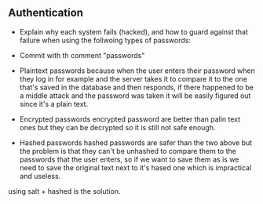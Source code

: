 ## Authentication
- Explain why each system fails (hacked), and how to guard against that failure when using the follwoing types of passwords:
- Commit with th comment "passwords"

- Plaintext passwords
	because when the user enters their password when they log in for example and the server takes it to compare it to the one that's saved in the database and then responds, if there happened to be a middle attack and the password was taken it will be easily figured out since it's a plain text.   


- Encrypted passwords
	encrypted password are better than palin text ones but they can be decrypted so it is still not safe enough.


- Hashed passwords
	hashed passwords are safer than the two above but the problem is that they can't be unhashed to compare them to the passwords that the user enters, so if we want to save them as is we need to save the original text next to it's hased one which is impractical and useless.

using salt + hashed is the solution.